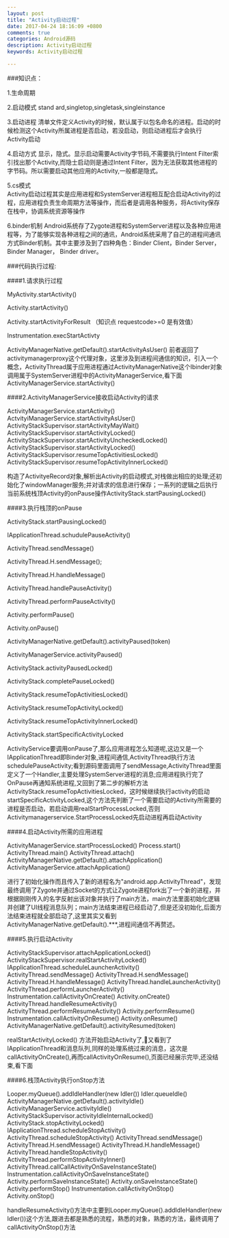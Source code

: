 ```yaml
---
layout: post
title: "Activity启动过程"
date: 2017-04-24 18:16:09 +0800
comments: true
categories: Android源码
description: Activity启动过程
keywords: Activity启动过程

---
```


###知识点：

1.生命周期

2.启动模式
	stand	ard,singletop,singletask,singleinstance
<!--more-->

3.启动进程
	清单文件定义Activity的时候，默认属于以包名命名的进程。启动的时候检测这个Activity所属进程是否启动，若没启动，则启动进程后才会执行Activity启动
		
4.启动方式
	显示，隐式。显示启动需要Activity字节码,不需要执行Intent Filter索引找出那个Activity,而隐士启动则是通过Intent Filter，因为无法获取其他进程的字节码。所以需要启动其他应用的Activity,一般都是隐式。

5.cs模式  
	Activity启动过程其实是应用进程和SystemServer进程相互配合启动Activity的过程，应用进程负责生命周期方法等操作，而后者是调用各种服务，将Activity保存在栈中，协调系统资源等操作

6.binder机制
	Android系统存了Zygote进程和SystemServer进程以及各种应用进程等，为了能够实现各种进程之间的通讯，Android系统采用了自己的进程间通讯方式Binder机制。其中主要涉及到了四种角色：Binder Client，Binder Server，Binder Manager， Binder driver。

###代码执行过程:


####1.请求执行过程

MyActivity.startActivity() 

Activity.startActivity() 

Activity.startActivityForResult （知识点 requestcode>=0 是有效值）

Instrumentation.execStartActivty 

ActivityManagerNative.getDefault().startActivityAsUser() 前者返回了activitymanagerproxy这个代理对象，这里涉及到进程间通信的知识，引入一个概念，ActivityThread属于应用进程通过ActivityManagerNative这个Ibinder对象调用属于SystemServer进程中的ActivityManagerService,看下面ActivityManagerService.startActivity()


####2.ActivityManagerService接收启动Activity的请求

ActivityManagerService.startActivity() 
ActvityiManagerService.startActivityAsUser() 
ActivityStackSupervisor.startActivityMayWait() 
ActivityStackSupervisor.startActivityLocked() 
ActivityStackSupervisor.startActivityUncheckedLocked() 
ActivityStackSupervisor.startActivityLocked() 
ActivityStackSupervisor.resumeTopActivitiesLocked() 
ActivityStackSupervisor.resumeTopActivityInnerLocked() 

构造了ActivityeRecord对象,解析出Activity的启动模式,对栈做出相应的处理;还初始化了windowManager服务;并对请求的信息进行保存；一系列的逻辑之后执行当前系统栈顶Activity的onPause操作ActivityStack.startPausingLocked()


####3.执行栈顶的onPause

ActivityStack.startPausingLocked() 

IApplicationThread.schudulePauseActivity() 

ActivityThread.sendMessage() 

ActivityThread.H.sendMessage(); 

ActivityThread.H.handleMessage() 

ActivityThread.handlePauseActivity() 

ActivityThread.performPauseActivity() 

Activity.performPause() 

Activity.onPause() 

ActivityManagerNative.getDefault().activityPaused(token) 

ActivityManagerService.activityPaused() 

ActivityStack.activityPausedLocked() 

ActivityStack.completePauseLocked() 

ActivityStack.resumeTopActivitiesLocked() 

ActivityStack.resumeTopActivityLocked() 

ActivityStack.resumeTopActivityInnerLocked() 

ActivityStack.startSpecificActivityLocked 

ActivityService要调用onPause了,那么应用进程怎么知道呢,这边又是一个IApplicationThread即Binder对象,进程间通信,ActivityThread执行方法schedulePauseActivity;看到源码里面调用了sendMessage,ActivityThread里面定义了一个Handler,主要处理SystemServer进程的消息;应用进程执行完了OnPause再通知系统进程,又回到了第二步的解析方法ActivityStack.resumeTopActivitiesLocked，这时候继续执行activity的启动startSpecificActivityLocked,这个方法先判断了一个需要启动的Activity所需要的进程是否启动，若启动调用realStartProcessLocked,否则Activitymanagerservice.StartProcessLocked先启动进程再启动Activity

####4.启动Activity所需的应用进程

ActivityManagerService.startProcessLocked() 
Process.start() 
ActivityThread.main() 
ActivityThread.attach() 
ActivityManagerNative.getDefault().attachApplication() 
ActivityManagerService.attachApplication() 

进行了初始化操作而且传入了新的进程名为"android.app.ActivityThread"，发现最终调用了Zygote并通过Socket的方式让Zygote进程fork出了一个新的进程，并根据刚刚传入的名字反射出该对象并执行了main方法，main方法里面初始化逻辑并创建了UI线程消息队列；main方法结束进程已经启动了,但是还没初始化,后面方法结束进程就全部启动了,这里其实又看到ActivityManagerNative.getDefault().***,进程间通信不再赘述。

####5.执行启动Activity

ActivityStackSupervisor.attachApplicationLocked() 
ActivityStackSupervisor.realStartActivityLocked() 
IApplicationThread.scheduleLauncherActivity() 
ActivityThread.sendMessage() 
ActivityThread.H.sendMessage() 
ActivityThread.H.handleMessage() 
ActivityThread.handleLauncherActivity() 
ActivityThread.performLauncherActivity() 
Instrumentation.callActivityOnCreate() 
Activity.onCreate() 
ActivityThread.handleResumeActivity() 
ActivityThread.performResumeActivity() 
Activity.performResume() 
Instrumentation.callActivityOnResume() 
Activity.onResume() 
ActivityManagerNative.getDefault().activityResumed(token) 

realStartActivityLocked() 方法开始启动Activity了,又看到了IApplicationThread和消息队列,同样的处理系统过来的消息，这次是callActivityOnCreate(),再而callActivityOnResume(),页面已经展示完毕,还没结束,看下面

####6.栈顶Activity执行onStop方法


Looper.myQueue().addIdleHandler(new Idler()) 
Idler.queueIdle() 
ActivityManagerNative.getDefault().activityIdle() 
ActivityManagerService.activityIdle() 
ActivityStackSupervisor.activityIdleInternalLocked() 
ActivityStack.stopActivityLocked() 
IApplicationThread.scheduleStopActivity() 
ActivityThread.scheduleStopActivity() 
ActivityThread.sendMessage() 
ActivityThread.H.sendMessage() 
ActivityThread.H.handleMessage() 
ActivityThread.handleStopActivity() 
ActivityThread.performStopActivityInner() 
ActivityThread.callCallActivityOnSaveInstanceState() 
Instrumentation.callActivityOnSaveInstanceState() 
Activity.performSaveInstanceState() 
Activity.onSaveInstanceState() 
Activity.performStop() 
Instrumentation.callActivityOnStop() 
Activity.onStop() 

handleResumeActivity()方法中主要到Looper.myQueue().addIdleHandler(new Idler())这个方法,跟进去都是熟悉的流程，熟悉的对象，熟悉的方法，最终调用了callActivityOnStop()方法